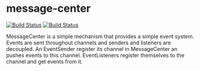 # message-center
[![Build Status](https://github.com/damianXYZ8/message-center/workflows/Coding%20Standards/badge.svg)](https://github.com/damianXYZ8/message-center/actions)
[![Build Status](https://github.com/damianXYZ8/message-center/workflows/Continuous%20Integration/badge.svg)](https://github.com/damianXYZ8/message-center/actions)

MessageCenter is a simple mechanism that provides a simple event system.
Events are sent throughout channels and senders and listeners are decoupled.
An EventSender register its channel in MessageCenter an pushes events to this channel.
EventListeners register themselves to the channel and get events from it. 

